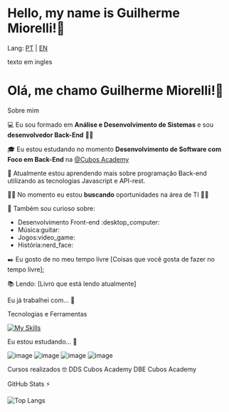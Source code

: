 <h1>Hello, my name is Guilherme Miorelli!👋</h1> 

Lang: <a href="#portugues">PT</a> | <a href="#ingles">EN</a>

<div id="ingles">
  texto em ingles
</div>


<div id="portugues">
  <h1>Olá, me chamo Guilherme Miorelli!👋</h1> 
  
  Sobre mim

💻 Eu sou formado em **Análise e Desenvolvimento de Sistemas** e sou **desenvolvedor Back-End** :technologist:

🎓 Eu estou estudando no momento **Desenvolvimento de Software com Foco em Back-End** na <a href="https://cubos.academy/">@Cubos Academy</a>

🌱 Atualmente estou aprendendo mais sobre programação Back-end utilizando as tecnologias Javascript e API-rest.

👩‍💻 No momento eu estou **buscando** oportunidades na área de TI :office_worker:

🔎 Também sou curioso sobre:

<ul>
  <li>Desenvolvimento Front-end	:desktop_computer:</li>
  <li>Música:guitar:</li>
  <li>Jogos:video_game:</li>
  <li>História:nerd_face:</li>
</ul>

✒️ Eu gosto de no meu tempo livre [Coisas que você gosta de fazer no tempo livre];

📚 Lendo: [Livro que está lendo atualmente]

Eu já trabalhei com... 🔧

Tecnologias e Ferramentas

[![My Skills](https://skillicons.dev/icons?i=js,html,css,php,mysql,nodejs,git,vscode,bootstrap)](https://skillicons.dev)


Eu estou estudando... 🧩

![image](https://img.shields.io/badge/JavaScript-323330?style=for-the-badge&logo=javascript&logoColor=F7DF1E)
![image](https://img.shields.io/badge/Insomnia-5849be?style=for-the-badge&logo=Insomnia&logoColor=white)
![image](https://img.shields.io/badge/Node%20js-339933?style=for-the-badge&logo=nodedotjs&logoColor=white)
![image](https://img.shields.io/badge/PHP-777BB4?style=for-the-badge&logo=php&logoColor=white)

Cursos realizados 🤓
DDS Cubos Academy DBE Cubos Academy

GitHub Stats ⚡

![Top Langs](https://github-readme-stats.vercel.app/api/top-langs/?username=Guilherme-Miorelli&theme=tokyonight&custom_title=Principais%20%Linguagens)
</div>

